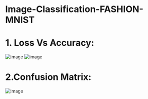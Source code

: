 # Image-Classification-FASHION-MNIST

# 1. Loss Vs Accuracy:
![image](https://user-images.githubusercontent.com/31372586/126717613-689f5337-ead4-4c5a-ad19-8905bb0abceb.png)
![image](https://user-images.githubusercontent.com/31372586/126717623-fd2e46af-eab2-42f7-849a-c3cba1ad95fc.png)

# 2.Confusion Matrix:
![image](https://user-images.githubusercontent.com/31372586/126717664-ea7c79c7-9795-4efe-a5a2-382019ab29a3.png)
